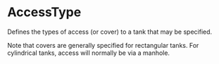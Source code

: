 AccessType
==========

Defines the types of access (or cover) to a tank that may be specified.

Note that covers are generally specified for rectangular tanks. For cylindrical tanks, access will normally be via a manhole.
